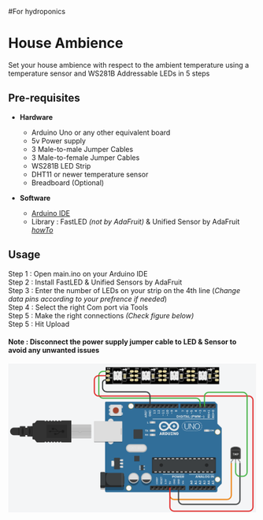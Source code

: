 #For hydroponics

# House Ambience
Set your house ambience with respect to the ambient temperature using a temperature sensor and WS281B Addressable LEDs in 5 steps

## Pre-requisites

* **Hardware**
  + Arduino Uno or any other equivalent board
  + 5v Power supply
  + 3 Male-to-male Jumper Cables
  + 3 Male-to-female Jumper Cables
  + WS281B LED Strip
  + DHT11 or newer temperature sensor
  + Breadboard (Optional)

* **Software**
  + [Arduino IDE](https://www.arduino.cc/en/software "Download Arduino IDE")
  + Library : FastLED *(not by AdaFruit)* & Unified Sensor by AdaFruit *[howTo](https://docs.arduino.cc/software/ide-v1/tutorials/installing-libraries)*

## Usage

  Step 1 : Open main.ino on your Arduino IDE\
  Step 2 : Install FastLED & Unified Sensors by AdaFruit\
  Step 3 : Enter the number of LEDs on your strip on the 4th line (*Change data pins according to your prefrence if needed*)\
  Step 4 : Select the right Com port via Tools\
  Step 5 : Make the right connections *(Check figure below)*\
  Step 5 : Hit Upload
  
  #### Note : Disconnect the power supply jumper cable to LED & Sensor to avoid any unwanted issues

  ![Connections](https://github.com/Pranav941/house-ambience/blob/main/resource/Untitled.png?raw=true)
